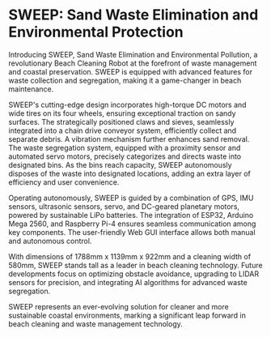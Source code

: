# SWEEP: Sand Waste Elimination and Environmental Protection
Introducing SWEEP, Sand Waste Elimination and Environmental Pollution, a revolutionary Beach Cleaning Robot at the forefront of waste management and coastal preservation. SWEEP is equipped with advanced features for waste collection and segregation, making it a game-changer in beach maintenance.

SWEEP's cutting-edge design incorporates high-torque DC motors and wide tires on its four wheels, ensuring exceptional traction on sandy surfaces. The strategically positioned claws and sieves, seamlessly integrated into a chain drive conveyor system, efficiently collect and separate debris. A vibration mechanism further enhances sand removal. The waste segregation system, equipped with a proximity sensor and automated servo motors, precisely categorizes and directs waste into designated bins. As the bins reach capacity, SWEEP autonomously disposes of the waste into designated locations, adding an extra layer of efficiency and user convenience.

Operating autonomously, SWEEP is guided by a combination of GPS, IMU sensors, ultrasonic sensors, servo, and DC-geared planetary motors, powered by sustainable LiPo batteries. The integration of ESP32, Arduino Mega 2560, and Raspberry Pi-4 ensures seamless communication among key components. The user-friendly Web GUI interface allows both manual and autonomous control.

With dimensions of 1788mm x 1139mm x 922mm and a cleaning width of 580mm, SWEEP stands tall as a leader in beach cleaning technology. Future developments focus on optimizing obstacle avoidance, upgrading to LIDAR sensors for precision, and integrating AI algorithms for advanced waste segregation.

SWEEP represents an ever-evolving solution for cleaner and more sustainable coastal environments, marking a significant leap forward in beach cleaning and waste management technology.
